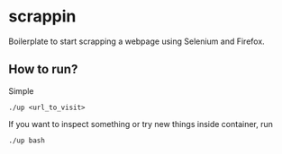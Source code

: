 # scrappin
Boilerplate to start scrapping a webpage using Selenium and Firefox.

## How to run?

Simple

```
./up <url_to_visit>
```

If you want to inspect something or try new things inside container, run

```
./up bash
```

